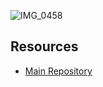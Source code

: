
![IMG_0458](https://github.com/user-attachments/assets/fab62e47-59b8-476a-ae0e-75533754aa81)


## Resources

- [Main Repository](https://github.com/waleedsid/COMSATS-University-Abbottabad-Past-Papers)
